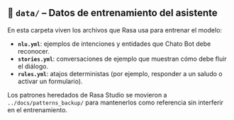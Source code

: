 ## 📂 `data/` – Datos de entrenamiento del asistente

En esta carpeta viven los archivos que Rasa usa para entrenar el modelo:

- **`nlu.yml`**: ejemplos de intenciones y entidades que Chato Bot debe reconocer.
- **`stories.yml`**: conversaciones de ejemplo que muestran cómo debe fluir el diálogo.
- **`rules.yml`**: atajos deterministas (por ejemplo, responder a un saludo o activar un formulario).

Los patrones heredados de Rasa Studio se movieron a `../docs/patterns_backup/` para mantenerlos como referencia sin interferir en el entrenamiento.
